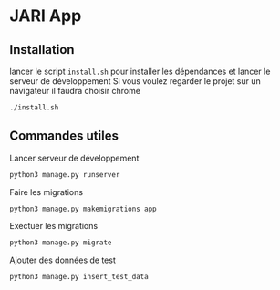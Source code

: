 # JARI App

## Installation
lancer le script `install.sh` pour installer les dépendances et lancer le serveur de développement
Si vous voulez regarder le projet sur un navigateur il faudra choisir chrome
```bash
./install.sh
```


## Commandes utiles
Lancer serveur de développement
```bash
python3 manage.py runserver
```

Faire les migrations
```bash
python3 manage.py makemigrations app
```

Exectuer les migrations
```bash
python3 manage.py migrate
```

Ajouter des données de test
```bash
python3 manage.py insert_test_data
```